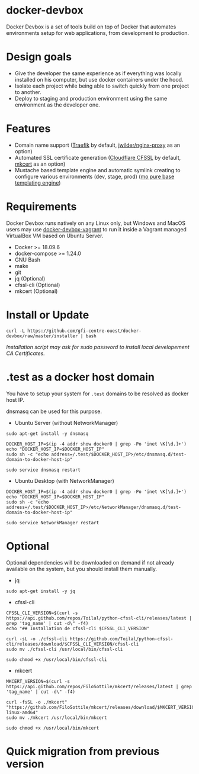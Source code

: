 docker-devbox
=============

Docker Devbox is a set of tools build on top of Docker that automates environments setup for web applications, from 
development to production.

# Design goals

* Give the developer the same experience as if everything was locally installed on his computer, but use docker 
  containers under the hood.
* Isolate each project while being able to switch quickly from one project to another.
* Deploy to staging and production environment using the same environment as the developer one.

# Features

* Domain name support ([Traefik](https://traefik.io/) by default, [jwilder/nginx-proxy](https://github.com/jwilder/nginx-proxy) as an option)
* Automated SSL certificate generation ([Cloudflare CFSSL](https://github.com/cloudflare/cfssl) by default, [mkcert](https://github.com/FiloSottile/mkcert) as an option)
* Mustache based template engine and automatic symlink creating to configure various environments (dev, stage, prod) ([mo pure base templating engine](https://github.com/tests-always-included/mo))  

# Requirements

Docker Devbox runs natively on any Linux only, but Windows and MacOS users may use 
[docker-devbox-vagrant](https://github.com/gfi-centre-ouest/docker-devbox-vagrant) to run it inside a Vagrant managed 
VirtualBox VM based on Ubuntu Server.

* Docker >= 18.09.6
* docker-compose >= 1.24.0
* GNU Bash
* make
* git
* jq (Optional)
* cfssl-cli (Optional)
* mkcert (Optional)

# Install or Update

```
curl -L https://github.com/gfi-centre-ouest/docker-devbox/raw/master/installer | bash
```

*Installation script may ask for sudo password to install local developement CA Certificates.*

# .test as a docker host domain

You have to setup your system for `.test` domains to be resolved as docker host IP.

dnsmasq can be used for this purpose.

- Ubuntu Server (without NetworkManager)
```
sudo apt-get install -y dnsmasq

DOCKER_HOST_IP=$(ip -4 addr show docker0 | grep -Po 'inet \K[\d.]+')
echo "DOCKER_HOST_IP=$DOCKER_HOST_IP" 
sudo sh -c "echo address=/.test/$DOCKER_HOST_IP>/etc/dnsmasq.d/test-domain-to-docker-host-ip"

sudo service dnsmasq restart
```

- Ubuntu Desktop (with NetworkManager)

```
DOCKER_HOST_IP=$(ip -4 addr show docker0 | grep -Po 'inet \K[\d.]+')
echo "DOCKER_HOST_IP=$DOCKER_HOST_IP" 
sudo sh -c "echo address=/.test/$DOCKER_HOST_IP>/etc/NetworkManager/dnsmasq.d/test-domain-to-docker-host-ip"

sudo service NetworkManager restart
```

# Optional

Optional dependencies will be downloaded on demand if not already available on the system, but you should install
them manually.


- jq
```
sudo apt-get install -y jq
```

- cfssl-cli

```
CFSSL_CLI_VERSION=$(curl -s https://api.github.com/repos/Toilal/python-cfssl-cli/releases/latest | grep 'tag_name' | cut -d\" -f4)
echo "## Installation de cfssl-cli $CFSSL_CLI_VERSION"

curl -sL -o ./cfssl-cli https://github.com/Toilal/python-cfssl-cli/releases/download/$CFSSL_CLI_VERSION/cfssl-cli
sudo mv ./cfssl-cli /usr/local/bin/cfssl-cli

sudo chmod +x /usr/local/bin/cfssl-cli
```

- mkcert

```
MKCERT_VERSION=$(curl -s https://api.github.com/repos/FiloSottile/mkcert/releases/latest | grep 'tag_name' | cut -d\" -f4)

curl -fsSL -o ./mkcert" "https://github.com/FiloSottile/mkcert/releases/download/$MKCERT_VERSION/mkcert-$MKCERT_VERSION-linux-amd64"
sudo mv ./mkcert /usr/local/bin/mkcert

sudo chmod +x /usr/local/bin/mkcert
```

# Quick migration from previous version

